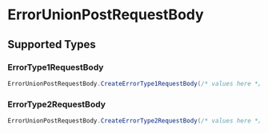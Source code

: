 # ErrorUnionPostRequestBody


## Supported Types

### ErrorType1RequestBody

```csharp
ErrorUnionPostRequestBody.CreateErrorType1RequestBody(/* values here */);
```

### ErrorType2RequestBody

```csharp
ErrorUnionPostRequestBody.CreateErrorType2RequestBody(/* values here */);
```
